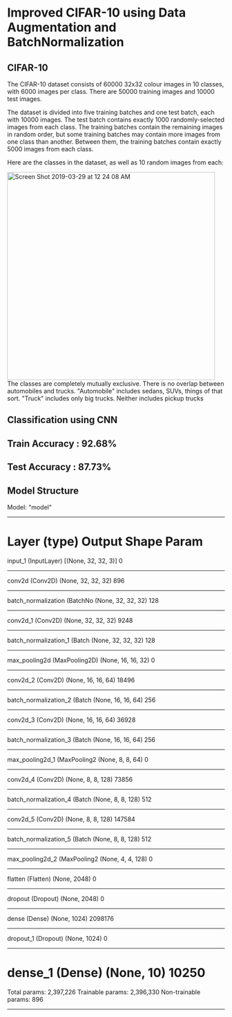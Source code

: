 # Improved CIFAR-10 using Data Augmentation and BatchNormalization
## CIFAR-10 
The CIFAR-10 dataset consists of 60000 32x32 colour images in 10 classes, with 6000 images per class. There are 50000 training images and 10000 test images. 

The dataset is divided into five training batches and one test batch, each with 10000 images. The test batch contains exactly 1000 randomly-selected images from each class. The training batches contain the remaining images in random order, but some training batches may contain more images from one class than another. Between them, the training batches contain exactly 5000 images from each class. 

Here are the classes in the dataset, as well as 10 random images from each:

<img width="481" alt="Screen Shot 2019-03-29 at 12 24 08 AM" src="https://user-images.githubusercontent.com/31596604/55184817-1daa2400-51b9-11e9-93dc-89c659e3f6fe.png">
The classes are completely mutually exclusive. There is no overlap between automobiles and trucks. "Automobile" includes sedans, SUVs, things of that sort. "Truck" includes only big trucks. Neither includes pickup trucks

## Classification using CNN
## Train Accuracy : 92.68%<br/>
## Test Accuracy : 87.73%

## Model Structure
Model: "model"
_________________________________________________________________
Layer (type)                 Output Shape              Param    
=================================================================
input_1 (InputLayer)         [(None, 32, 32, 3)]       0         
_________________________________________________________________
conv2d (Conv2D)              (None, 32, 32, 32)        896       
_________________________________________________________________
batch_normalization (BatchNo (None, 32, 32, 32)        128       
_________________________________________________________________
conv2d_1 (Conv2D)            (None, 32, 32, 32)        9248      
_________________________________________________________________
batch_normalization_1 (Batch (None, 32, 32, 32)        128       
_________________________________________________________________
max_pooling2d (MaxPooling2D) (None, 16, 16, 32)        0         
_________________________________________________________________
conv2d_2 (Conv2D)            (None, 16, 16, 64)        18496     
_________________________________________________________________
batch_normalization_2 (Batch (None, 16, 16, 64)        256       
_________________________________________________________________
conv2d_3 (Conv2D)            (None, 16, 16, 64)        36928     
_________________________________________________________________
batch_normalization_3 (Batch (None, 16, 16, 64)        256       
_________________________________________________________________
max_pooling2d_1 (MaxPooling2 (None, 8, 8, 64)          0         
_________________________________________________________________
conv2d_4 (Conv2D)            (None, 8, 8, 128)         73856     
_________________________________________________________________
batch_normalization_4 (Batch (None, 8, 8, 128)         512       
_________________________________________________________________
conv2d_5 (Conv2D)            (None, 8, 8, 128)         147584    
_________________________________________________________________
batch_normalization_5 (Batch (None, 8, 8, 128)         512       
_________________________________________________________________
max_pooling2d_2 (MaxPooling2 (None, 4, 4, 128)         0         
_________________________________________________________________
flatten (Flatten)            (None, 2048)              0         
_________________________________________________________________
dropout (Dropout)            (None, 2048)              0         
_________________________________________________________________
dense (Dense)                (None, 1024)              2098176   
_________________________________________________________________
dropout_1 (Dropout)          (None, 1024)              0         
_________________________________________________________________
dense_1 (Dense)              (None, 10)                10250     
=================================================================
Total params: 2,397,226
Trainable params: 2,396,330
Non-trainable params: 896
_________________________________________________________________
